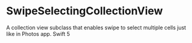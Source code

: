 # SwipeSelectingCollectionView
A collection view subclass that enables swipe to select multiple cells just like in Photos app.
Swift 5
